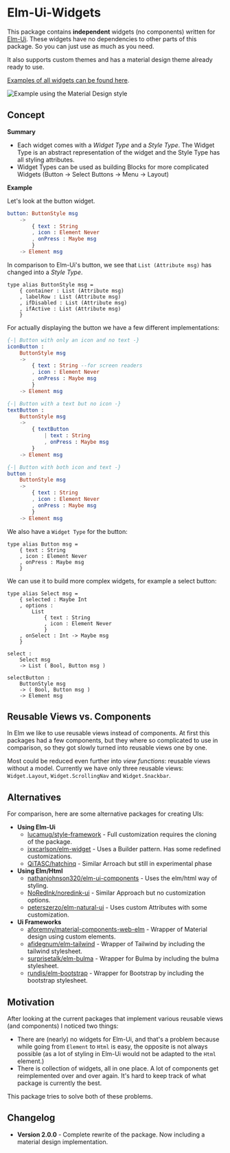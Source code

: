 # Elm-Ui-Widgets

This package contains **independent** widgets (no components) written for [Elm-Ui](https://dark.elm.dmy.fr/packages/mdgriffith/elm-ui/latest/). These widgets have no dependencies to other parts of this package. So you can just use as much as you need.

It also supports custom themes and has a material design theme already ready to use.

[Examples of all widgets can be found here](https://orasund.github.io/elm-ui-widgets/2.0.0/).

![Example using the Material Design style](https://orasund.github.io/elm-ui-widgets/assets/material-style.png)

## Concept

**Summary**

* Each widget comes with a _Widget Type_ and a _Style Type_. The Widget Type is an abstract representation of the widget and the Style Type has all styling attributes.
* Widget Types can be used as building Blocks for more complicated Widgets
   (Button -> Select Buttons -> Menu -> Layout)

**Example**

Let's look at the button widget.

```elm
button: ButtonStyle msg
    ->
        { text : String
        , icon : Element Never
        , onPress : Maybe msg
        }
    -> Element msg
```

In comparison to Elm-Ui's button, we see  that `List (Attribute msg)` has changed into a _Style Type_.
  ```
  type alias ButtonStyle msg =
      { container : List (Attribute msg)
      , labelRow : List (Attribute msg)
      , ifDisabled : List (Attribute msg)
      , ifActive : List (Attribute msg)
      }
  ```

For actually displaying the button we have a few different implementations:

``` elm
{-| Button with only an icon and no text -}
iconButton :
    ButtonStyle msg
    ->
        { text : String --for screen readers
        , icon : Element Never
        , onPress : Maybe msg
        }
    -> Element msg

{-| Button with a text but no icon -}
textButton :
    ButtonStyle msg
    ->
        { textButton
            | text : String
            , onPress : Maybe msg
        }
    -> Element msg

{-| Button with both icon and text -}
button :
    ButtonStyle msg
    ->
        { text : String
        , icon : Element Never
        , onPress : Maybe msg
        }
    -> Element msg
```

We also have a `Widget Type` for the button:

```
type alias Button msg =
    { text : String
    , icon : Element Never
    , onPress : Maybe msg
    }
```

We can use it to build more complex widgets, for example a select button:

```
type alias Select msg =
    { selected : Maybe Int
    , options :
        List
            { text : String
            , icon : Element Never
            }
    , onSelect : Int -> Maybe msg
    }

select :
    Select msg
    -> List ( Bool, Button msg )

selectButton :
    ButtonStyle msg
    -> ( Bool, Button msg )
    -> Element msg
```

## Reusable Views vs. Components

In Elm we like to use reusable views instead of components.
At first this packages had a few components, but they where so complicated to use in comparison, so they got slowly turned into reusable views one by one.

Most could be reduced even further into _view functions_: reusable views without a model.
Currently we have only three reusable views: `Widget.Layout`, `Widget.ScrollingNav` and `Widget.Snackbar`.

## Alternatives

For comparison, here are some alternative packages for creating UIs:

* **Using Elm-Ui**
    * [lucamug/style-framework](https://dark.elm.dmy.fr/packages/lucamug/style-framework/latest/) - Full customization requires the cloning of the package.
    * [jxxcarlson/elm-widget](https://dark.elm.dmy.fr/packages/jxxcarlson/elm-widget/latest/Widget-Button) -  Uses a Builder pattern. Has some redefined customizations.
    * [QiTASC/hatchinq](https://dark.elm.dmy.fr/packages/QiTASC/hatchinq/latest/) - Similar Arroach but still in experimental phase
* **Using Elm/Html**
    * [nathanjohnson320/elm-ui-components](https://dark.elm.dmy.fr/packages/nathanjohnson320/elm-ui-components/latest/) - Uses the elm/html way of styling.
    * [NoRedInk/noredink-ui](https://dark.elm.dmy.fr/packages/NoRedInk/noredink-ui/latest/) - Similar Approach but no customization options.
    * [peterszerzo/elm-natural-ui](https://dark.elm.dmy.fr/packages/peterszerzo/elm-natural-ui/latest) - Uses custom Attributes with some customization.
* **Ui Frameworks**
    * [aforemny/material-components-web-elm](https://dark.elm.dmy.fr/packages/aforemny/material-components-web-elm/latest/) - Wrapper of Material design using custom elements.
    * [afidegnum/elm-tailwind](https://dark.elm.dmy.fr/packages/afidegnum/elm-tailwind/latest/) - Wrapper of Tailwind by including the tailwind stylesheet.
    * [surprisetalk/elm-bulma](https://dark.elm.dmy.fr/packages/surprisetalk/elm-bulma/latest/) - Wrapper for Bulma by  including the bulma stylesheet.
    * [rundis/elm-bootstrap](https://dark.elm.dmy.fr/packages/rundis/elm-bootstrap/latest/) - Wrapper for Bootstrap by including the bootstrap stylesheet.

## Motivation

After looking at the current packages that implement various reusable views (and components) I noticed two things:

* There are (nearly) no widgets for Elm-Ui, and that's a problem because while going from `Element` to `Html` is easy, the opposite is not always possible (as a lot of styling in Elm-Ui would not be adapted to the `Html` element.)
* There is collection of widgets, all in one place. A lot of components get reimplemented over and over again. It's hard to keep track of what package is currently the best.

This package tries to solve both of these problems.

## Changelog

* **Version 2.0.0** - Complete rewrite of the package. Now including a material design implementation.
